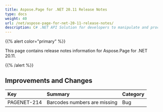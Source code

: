 ```yaml
---
title: Aspose.Page for .NET 20.11 Release Notes
type: docs
weight: 40
url: /net/aspose-page-for-net-20-11-release-notes/
description: C# .NET API Solution for developers to manipulate and process PS, EPS, and XPS files. Release Notes of Aspose.Page API solution for .NET | Release 2020.11
---
```


{{% alert color="primary" %}}

This page contains release notes information for Aspose.Page for .NET 20.11.

{{% /alert %}}
## **Improvements and Changes**

|**Key**|**Summary**|**Category**|
| :- | :- | :- |
|PAGENET-214| Barcodes numbers are missing|Bug|

